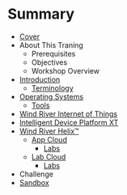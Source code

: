 # Summary

* [Cover](README.md)
* About This Traning
   * Prerequisites
   * Objectives
   * Workshop Overview
* [Introduction](documentation/Introduction.md)
   * [Terminology](documentation/Terminology.md)
* [Operating Systems](documentation/OperatingSystems.md)
   * [Tools](Tools.md)
* [Wind River Internet of Things](documentation/InternetOfThings.md)
* [Intelligent Device Platform XT](documentation/IntelligentDevicePlatformXT.md)
* [Wind River Helix™](documentation/WindRiverHelix/WindRiverHelix.md)
   * [App Cloud](documentation/WindRiverHelix/WindRiverHelixAppCloud.md)
       * [Labs](documentation/WindRiverHelix/WindRiverAppCloudProjects.md)
   * [Lab Cloud](documentation/WindRiverHelix/WindRiverHelixLabCloud.md)
       * [Labs](documentation/WindRiverHelix/WindRiverLabCloudProjects.md)
* Challenge
* [Sandbox](documentation/Sandbox.md)

